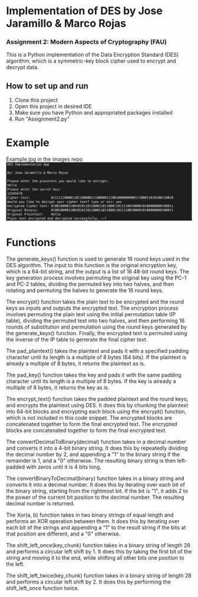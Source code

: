 # Implementation of DES by Jose Jaramillo & Marco Rojas

### Assignment 2: Modern Aspects of Cryptography (FAU)
This is a Python implementation of the Data Encryption Standard (DES) algorithm, which is a symmetric-key block cipher used to encrypt and decrypt data. 


## How to set up and run
1. Clone this project
2. Open this project in desired IDE
3. Make sure you have Python and appropriated packages installed
4. Run "Assignment2.py"

# Example
Example.jpg in the images repo
![Alt text](/images/Example.jpg "Example encryption and decryption")


# Functions
The generate_keys() function is used to generate 16 round keys used in the DES algorithm. The input to this function is the original encryption key, which is a 64-bit string, and the output is a list of 16 48-bit round keys. The key generation process involves permuting the original key using the PC-1 and PC-2 tables, dividing the permuted key into two halves, and then rotating and permuting the halves to generate the 16 round keys.

The encrypt() function takes the plain text to be encrypted and the round keys as inputs and outputs the encrypted text. The encryption process involves permuting the plain text using the initial permutation table (IP table), dividing the permuted text into two halves, and then performing 16 rounds of substitution and permutation using the round keys generated by the generate_keys() function. Finally, the encrypted text is permuted using the inverse of the IP table to generate the final cipher text.

The pad_plaintext() takes the plaintext and pads it with a specified padding character until its length is a multiple of 8 bytes (64 bits). If the plaintext is already a multiple of 8 bytes, it returns the plaintext as is.

The pad_key() function takes the key and pads it with the same padding character until its length is a multiple of 8 bytes. If the key is already a multiple of 8 bytes, it returns the key as is.

The encrypt_text() function takes the padded plaintext and the round keys, and encrypts the plaintext using DES. It does this by chunking the plaintext into 64-bit blocks and encrypting each block using the encrypt() function, which is not included in this code snippet. The encrypted blocks are concatenated together to form the final encrypted text. The encrypted blocks are concatenated together to form the final encrypted text.

The convertDecimalToBinary(decimal) function takes in a decimal number and converts it into a 4-bit binary string. It does this by repeatedly dividing the decimal number by 2, and appending a "1" to the binary string if the remainder is 1, and a "0" otherwise. The resulting binary string is then left-padded with zeros until it is 4 bits long.

The convertBinaryToDecimal(binary) function takes in a binary string and converts it into a decimal number. It does this by iterating over each bit of the binary string, starting from the rightmost bit. If the bit is "1", it adds 2 to the power of the current bit position to the decimal number. The resulting decimal number is returned.

The Xor(a, b) function takes in two binary strings of equal length and performs an XOR operation between them. It does this by iterating over each bit of the strings and appending a "1" to the result string if the bits at that position are different, and a "0" otherwise.

The shift_left_once(key_chunk) function takes in a binary string of length 28 and performs a circular left shift by 1. It does this by taking the first bit of the string and moving it to the end, while shifting all other bits one position to the left.

The shift_left_twice(key_chunk) function takes in a binary string of length 28 and performs a circular left shift by 2. It does this by performing the shift_left_once function twice.

